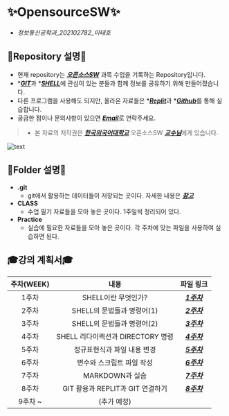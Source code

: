 # **✨OpensourceSW✨**  
- _정보통신공학과_202102782_이태호_  
## **📖Repository 설명📖**
+ 현재 repository는 [__*오픈소스SW*__](https://wis.hufs.ac.kr/src08/jsp/lecture/syllabus.jsp?mode=print&ledg_year=2024&ledg_sessn=1&org_sect=A&lssn_cd=T01222202, "강의설명 및 계획서") 과목 수업을 기록하는 Repository입니다.
+ \*[***GIT***](https://www.google.com/search?q=git%3F&sca_esv=2358ec6357e7f4b8&ei=XTVQZr7aOM3f2roPzq6UqAM&udm=&ved=0ahUKEwj-_MGS1qWGAxXNr1YBHU4XBTUQ4dUDCBA&uact=5&oq=git%3F&gs_lp=Egxnd3Mtd2l6LXNlcnAiBGdpdD8yChAAGIAEGEMYigUyChAAGIAEGEMYigUyEhAuGIAEGNEDGEMYxwEYigUYCjIIEAAYgAQYsQMyCBAAGIAEGLEDMgoQABiABBhDGIoFMgsQABiABBixAxiDATIIEAAYgAQYsQMyCxAAGIAEGLEDGIMBMgoQABiABBhDGIoFSPwDUOgCWOgCcAF4AJABAJgBiAGgAf8BqgEDMC4yuAEDyAEA-AEBmAICoAKaAcICChAAGLADGNYEGEeYAwCIBgGQBgqSBwMxLjGgB4wM&sclient=gws-wiz-serp, "GIT 정보")과 \*[***SHELL***](https://www.google.com/search?q=SHELL&sca_esv=2358ec6357e7f4b8&ei=2DVQZpa0BfvF0-kP5KqyiAM&udm=&ved=0ahUKEwiWgOLM1qWGAxX74jQHHWSVDDEQ4dUDCBA&uact=5&oq=SHELL&gs_lp=Egxnd3Mtd2l6LXNlcnAiBVNIRUxMMgoQABiABBhDGIoFMgoQABiABBhDGIoFMgoQABiABBhDGIoFMgsQABiABBixAxiDATIFEAAYgAQyBRAuGIAEMgsQLhiABBixAxiDATIKEAAYgAQYQxiKBTIFEAAYgAQyBRAuGIAESK0HUABYhgZwAHgBkAEAmAGJAaABkAWqAQMwLjW4AQPIAQD4AQGYAgWgArkFwgINEC4YgAQY0QMYxwEYCsICERAuGIAEGLEDGNEDGIMBGMcBwgIQEC4YgAQY0QMYQxjHARiKBcICBBAAGAPCAgcQABiABBgKwgIKEC4YgAQYQxiKBcICBBAuGAPCAggQLhiABBixA5gDAJIHAzAuNaAHgTQ&sclient=gws-wiz-serp, "SHELL 정보")에 관심이 있는 분들과 함께 정보를 공유하기 위해 만들어졌습니다.
+ 다른 프로그램을 사용해도 되지만, 올라온 자료들은 \*[***Replit***](https://replit.com/, "Replit 바로가기")과 \*[***Github***](https://github.com/, "Github 바로가기")를 통해 실습합니다.
+ 궁금한 점이나 문의사항이 있으면 [***Email***](, "dlg32@naver.com")로 연락주세요.

> + 본 자료의 저작권은 [***한국외국어대학교***](https://www.hufs.ac.kr/hufs/index.do, "홈페이지") 오픈소스SW [***교수님***](, "ahrii.kim@hufs.ac.kr")에게 있습니다.

![text](https://blog.kakaocdn.net/dn/exQOEi/btrFybgiqUS/KzW7Duk909nQgbyk7K830K/img.png)  

## **📂Folder 설명📂**  

+ **.git**
  + git에서 활용하는 데이터들이 저장되는 곳이다. 자세한 내용은 [***참고***](https://tecoble.techcourse.co.kr/post/2021-07-08-dot-git/, ".git 설명")
+ **CLASS**
  + 수업 필기 자료들을 모아 놓은 곳이다. 1주일씩 정리되어 있다.
+ **Practice**
  + 실습에 필요한 자료들을 모아 놓은 곳이다. 각 주차에 맞는 파일을 사용하여 실습하면 된다.   

## **🎓강의 계획서🎓**
|주차(WEEK)|내용|파일 링크|
|:---------:|:--------------------------:|:-----------------:|
|1주차|SHELL이란 무엇인가?| [***1주차***](https://github.com/dlg3212/Git_opensource/blob/main/CLASS/04.01, "1주차")
|2주차|SHELL의 문법들과 명령어(1)|[***2주차***](https://replit.com/@dlg32123/Gitopensource#CLASS/3.18, "2주차")
|3주차|SHELL의 문법들과 명령어(2)|[***3주차***](https://github.com/dlg3212/Git_opensource/blob/main/CLASS/04.01, "3주차")
|4주차|SHELL 리다이렉션과 DIRECTORY 명령|[***4주차***](https://replit.com/@dlg32123/Gitopensource#CLASS/04.08, "4주차")
|5주차|정규표현식과 파일 내용 변경|[***5주차***](https://replit.com/@dlg32123/Gitopensource#CLASS/04.15, "5주차")
|6주차|변수와 스크립트 파일 작성|[***6주차***](https://replit.com/@dlg32123/Gitopensource#CLASS/4.29, "6주차")
|7주차|MARKDOWN과 실습|[***7주차***](https://replit.com/@dlg32123/Gitopensource#CLASS/5.13, "7주차")
|8주차| GIT 활용과 REPLIT과 GIT 연결하기|[***8주차***](#CLASS/5.13, "8주차")
|9주차 ~| (추가 예정)|
